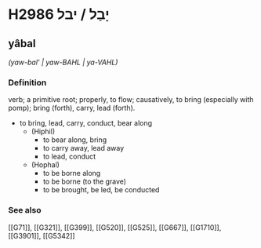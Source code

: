 # H2986 יָבַל / יבל

## yâbal

_(yaw-bal' | yaw-BAHL | ya-VAHL)_

### Definition

verb; a primitive root; properly, to flow; causatively, to bring (especially with pomp); bring (forth), carry, lead (forth).

- to bring, lead, carry, conduct, bear along
    - (Hiphil)
        - to bear along, bring
        - to carry away, lead away
        - to lead, conduct
    - (Hophal)
        - to be borne along
        - to be borne (to the grave)
        - to be brought, be led, be conducted
### See also

[[G71]], [[G321]], [[G399]], [[G520]], [[G525]], [[G667]], [[G1710]], [[G3901]], [[G5342]]

